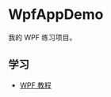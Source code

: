 # WpfAppDemo

我的 WPF 练习项目。

## 学习

- [WPF 教程](https://wpf-tutorial.com/Localization/LanguageStatus/zh/)
